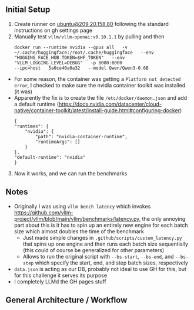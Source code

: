 ## Initial Setup

1. Create runner on ubuntu@209.20.158.80 following the standard instructions on gh settings page
2. Manually test `vllm/vllm-openai:v0.10.1.1` by pulling and then 
    ```
    docker run --runtime nvidia --gpus all   -v ~/.cache/huggingface:/root/.cache/huggingface   --env "HUGGING_FACE_HUB_TOKEN=$HF_TOKEN"   --env "VLLM_LOGGING_LEVEL=DEBUG"   -p 8000:8000
    --ipc=host   5a0ce40a0a32   --model Qwen/Qwen3-0.6B
    ```
  - For some reason, the container was getting a `Platform not detected error`, I checked to make sure the nvidia container toolkit was installed (it was)
  - Apparently the fix is to create the file `/etc/docker/daemon.json` and add a default runtime (https://docs.nvidia.com/datacenter/cloud-native/container-toolkit/latest/install-guide.html#configuring-docker)
    ```
    {
    "runtimes": {
        "nvidia": {
            "path": "nvidia-container-runtime",
            "runtimeArgs": []
        }
    },
    "default-runtime": "nvidia"
    }
    ```
3. Now it works, and we can run the benchmarks
   
## Notes

- Originally I was using `vllm bench latency` which invokes https://github.com/vllm-project/vllm/blob/main/vllm/benchmarks/latency.py, the only annoying part about this is it has to spin up an entirely new engine for each batch size which almost doubles the time of the benchmark
  - Just made simple changes in `.github/scripts/custom_latency.py` that spins up one engine and then runs each batch size sequentially (this could of course be generalized for other parameters)
  - Allows to run the original script with `--bs-start`, `--bs-end`, and `--bs-step` which specify the start, end, and step batch sizes, respectively
- `data.json` is acting as our DB, probably not ideal to use GH for this, but for this challenge it serves its purpose
- I completely LLMd the GH pages stuff

## General Architecture / Workflow

